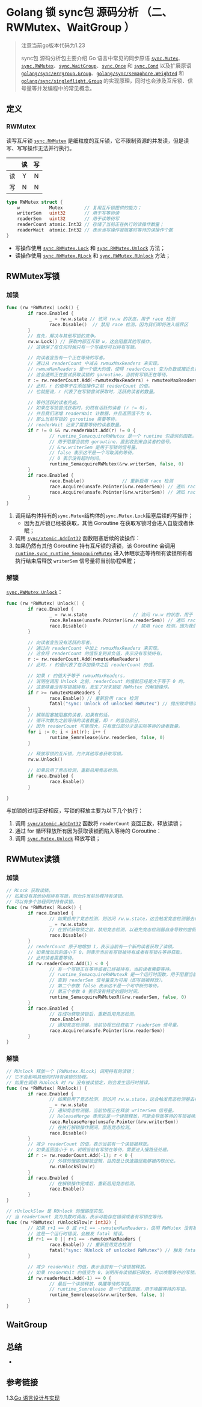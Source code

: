 # Golang 锁 sync包 源码分析 （二、RWMutex、WaitGroup ）

> 注意当前go版本代码为1.23
>
> sync包 源码分析包主要介绍 Go 语言中常见的同步原语 [`sync.Mutex`](https://draveness.me/golang/tree/sync.Mutex)、[`sync.RWMutex`](https://draveness.me/golang/tree/sync.RWMutex)、[`sync.WaitGroup`](https://draveness.me/golang/tree/sync.WaitGroup)、[`sync.Once`](https://draveness.me/golang/tree/sync.Once) 和 [`sync.Cond`](https://draveness.me/golang/tree/sync.Cond) 以及扩展原语 [`golang/sync/errgroup.Group`](https://draveness.me/golang/tree/golang/sync/errgroup.Group)、[`golang/sync/semaphore.Weighted`](https://draveness.me/golang/tree/golang/sync/semaphore.Weighted) 和 [`golang/sync/singleflight.Group`](https://draveness.me/golang/tree/golang/sync/singleflight.Group) 的实现原理，同时也会涉及互斥锁、信号量等并发编程中的常见概念。

## 定义

### RWMutex 

读写互斥锁 [`sync.RWMutex`](https://draveness.me/golang/tree/sync.RWMutex) 是细粒度的互斥锁，它不限制资源的并发读，但是读写、写写操作无法并行执行。

|      |  读  |  写  |
| :--: | :--: | :--: |
|  读  |  Y   |  N   |
|  写  |  N   |  N   |

```go
type RWMutex struct {
    w           Mutex        // 复用互斥锁提供的能力；
    writerSem   uint32       // 用于写等待读
    readerSem   uint32       // 用于读等待写
    readerCount atomic.Int32 // 存储了当前正在执行的读操作数量；
    readerWait  atomic.Int32 // 表示当写操作被阻塞时等待的读操作个数
}

```

- 写操作使用 [`sync.RWMutex.Lock`](https://draveness.me/golang/tree/sync.RWMutex.Lock) 和 [`sync.RWMutex.Unlock`](https://draveness.me/golang/tree/sync.RWMutex.Unlock) 方法；
- 读操作使用 [`sync.RWMutex.RLock`](https://draveness.me/golang/tree/sync.RWMutex.RLock) 和 [`sync.RWMutex.RUnlock`](https://draveness.me/golang/tree/sync.RWMutex.RUnlock) 方法；



## RWMutex写锁

### 加锁

```go
func (rw *RWMutex) Lock() {
        if race.Enabled {
                _ = rw.w.state // 访问 rw.w 的状态，用于 race 检测
                race.Disable()  // 禁用 race 检测，因为我们即将进入临界区
        }
        // 首先，解决与其他写锁的竞争。
        rw.w.Lock() // 获取内部互斥锁 w，这会阻塞其他写操作。
        // 这确保了在任何时候只有一个写操作可以持有写锁。

        // 向读者宣告有一个正在等待的写者。
        // 通过从 readerCount 中减去 rwmuxMaxReaders 来实现。
        // rwmuxMaxReaders 是一个很大的值，使得 readerCount 变为负数或接近负数。
        // 这会通知正在尝试获取读锁的 goroutine，当前有写锁正在等待。
        r := rw.readerCount.Add(-rwmutexMaxReaders) + rwmutexMaxReaders
        // 此时，r 的值等于在添加操作之前 readerCount 的值。
        // 也就是说，r 代表了在写锁尝试获取时，活跃的读者的数量。

        // 等待活跃的读者完成。
        // 如果在写锁尝试获取时，仍然有活跃的读者 (r != 0)，
        // 并且我们递增 readerWait 计数器，并且返回值不为 0，
        // 那么当前写锁的 goroutine 需要等待。
        // readerWait 记录了需要等待的读者数量。
        if r != 0 && rw.readerWait.Add(r) != 0 {
                // runtime_SemacquireRWMutex 是一个 runtime 包提供的函数，
                // 用于阻塞当前的 goroutine，直到收到来自读者的信号。
                // &rw.writerSem 是用于写锁的信号量。
                // false 表示这不是一个可取消的等待。
                // 0 表示没有超时时间。
                runtime_SemacquireRWMutex(&rw.writerSem, false, 0)
        }
        if race.Enabled {
                race.Enable()              // 重新启用 race 检测
                race.Acquire(unsafe.Pointer(&rw.readerSem)) // 通知 race 检测器我们获得了读信号量
                race.Acquire(unsafe.Pointer(&rw.writerSem)) // 通知 race 检测器我们获得了写信号量
        }
}
```

1. 调用结构体持有的`sync.Mutex`结构体的`sync.Mutex.Lock`阻塞后续的写操作；
   - 因为互斥锁已经被获取，其他 Goroutine 在获取写锁时会进入自旋或者休眠；
2. 调用 [`sync/atomic.AddInt32`](https://draveness.me/golang/tree/sync/atomic.AddInt32) 函数阻塞后续的读操作：
3. 如果仍然有其他 Goroutine 持有互斥锁的读锁，该 Goroutine 会调用 [`runtime.sync_runtime_SemacquireMutex`](https://draveness.me/golang/tree/runtime.sync_runtime_SemacquireMutex) 进入休眠状态等待所有读锁所有者执行结束后释放 `writerSem` 信号量将当前协程唤醒；

### 解锁

[`sync.RWMutex.Unlock`](https://draveness.me/golang/tree/sync.RWMutex.Unlock)：

```go
func (rw *RWMutex) Unlock() {
        if race.Enabled {
                _ = rw.w.state                 // 访问 rw.w 的状态，用于 race 检测
                race.Release(unsafe.Pointer(&rw.readerSem)) // 通知 race 检测器我们释放了读信号量
                race.Disable()                 // 禁用 race 检测，因为我们即将离开临界区
        }

        // 向读者宣告没有活跃的写者。
        // 通过向 readerCount 中加上 rwmuxMaxReaders 来实现。
        // 这会将 readerCount 的值恢复到非负值，表示没有写锁持有。
        r := rw.readerCount.Add(rwmutexMaxReaders)
        // 此时，r 的值代表了在添加操作之后 readerCount 的值。

        // 如果 r 的值大于等于 rwmuxMaxReaders，
        // 说明在调用 Unlock 之前，readerCount 的值就已经是大于等于 0 的，
        // 这意味着没有写锁被持有，发生了对未锁定 RWMutex 的解锁操作。
        if r >= rwmutexMaxReaders {
                race.Enable() // 重新启用 race 检测
                fatal("sync: Unlock of unlocked RWMutex") // 抛出致命错误
        }
        // 解除阻塞被阻塞的读者，如果有的话。
        // 循环次数为之前等待的读者数量，即 r 的低位部分。
        // 因为 readerCount 可能很大，只有低位部分才是实际等待的读者数量。
        for i := 0; i < int(r); i++ {
                runtime_Semrelease(&rw.readerSem, false, 0)
        }

        // 释放写锁的互斥锁，允许其他写者获取写锁。
        rw.w.Unlock()

        // 如果启用了竞态检测，重新启用竞态检测。
        if race.Enabled {
                race.Enable()
        }

}
```

与加锁的过程正好相反，写锁的释放主要为以下几个执行：

1. 调用 [`sync/atomic.AddInt32`](https://draveness.me/golang/tree/sync/atomic.AddInt32) 函数将 `readerCount` 变回正数，释放读锁；
2. 通过 for 循环释放所有因为获取读锁而陷入等待的 Goroutine：
3. 调用 [`sync.Mutex.Unlock`](https://draveness.me/golang/tree/sync.Mutex.Unlock) 释放写锁；



## RWMutex读锁



### 加锁

```go
// RLock 获取读锁。
// 如果没有其他协程持有写锁，则允许当前协程持有读锁。
// 可以有多个协程同时持有读锁。
func (rw *RWMutex) RLock() {
        if race.Enabled {
                // 如果启用了竞态检测，则访问 rw.w.state，这会触发竞态检测器去检查是否有并发的写操作。
                _ = rw.w.state
                // 在尝试获取锁之前，禁用竞态检测，以避免竞态检测器自身导致的虚假报告。
                race.Disable()
        }
        // readerCount 原子地增加 1，表示当前有一个新的读者获取了读锁。
        // 如果增加后的值小于 0，则表示当前有写锁被持有或者有写锁在等待获取，
        // 此时读者需要等待。
        if rw.readerCount.Add(1) < 0 {
                // 有一个写锁正在等待或者已经被持有，当前读者需要等待。
                // runtime_SemacquireRWMutexR 是一个运行时函数，用于阻塞当前协程，
                // 直到 readerSem 信号量变为可用（即写锁被释放）。
                // 第二个参数 false 表示这不是一个可中断的等待。
                // 第三个参数 0 表示没有特定的超时时间。
                runtime_SemacquireRWMutexR(&rw.readerSem, false, 0)
        }
        if race.Enabled {
                // 在成功获取读锁后，重新启用竞态检测。
                race.Enable()
                // 通知竞态检测器，当前协程已经获取了 readerSem 信号量。
                race.Acquire(unsafe.Pointer(&rw.readerSem))
        }
}
```



### 解锁

```go
// RUnlock 释放一个 [RWMutex.RLock] 调用持有的读锁；
// 它不会影响其他同时持有读锁的协程。
// 如果在调用 RUnlock 时 rw 没有被读锁定，则会发生运行时错误。
func (rw *RWMutex) RUnlock() {
        if race.Enabled {
                // 如果启用了竞态检测，则访问 rw.w.state，这会触发竞态检测器去检查是否有并发的写操作。
                _ = rw.w.state
                // 通知竞态检测器，当前协程正在释放 writerSem 信号量。
                // ReleaseMerge 表示这是一个读锁释放，可能会导致等待的写锁被唤醒。
                race.ReleaseMerge(unsafe.Pointer(&rw.writerSem))
                // 在执行解锁操作期间，禁用竞态检测。
                race.Disable()
        }
        // 减少 readerCount 的值，表示当前有一个读锁被释放。
        // 如果返回值小于 0，说明当前有写锁在等待，需要进入慢路径处理。
        if r := rw.readerCount.Add(-1); r < 0 {
                // 外联的慢路径解锁逻辑，目的是让快速路径能够被内联优化。
                rw.rUnlockSlow(r)
        }
        if race.Enabled {
                // 在解锁操作完成后，重新启用竞态检测。
                race.Enable()
        }
}

// rUnlockSlow 是 RUnlock 的慢路径实现。
// 当 readerCount 变为负数时调用，表示可能存在错误或者有写锁在等待。
func (rw *RWMutex) rUnlockSlow(r int32) {
        // 如果 r+1 == 0 或 r+1 == -rwmutexMaxReaders，说明 RWMutex 没有被读锁锁定。
        // 这是一个运行时错误，会触发 fatal 错误。
        if r+1 == 0 || r+1 == -rwmutexMaxReaders {
                race.Enable() // 重新启用竞态检测
                fatal("sync: RUnlock of unlocked RWMutex") // 触发 fatal 错误
        }

        // 减少 readerWait 的值，表示当前有一个读锁被释放。
        // 如果 readerWait 的值变为 0，说明所有读锁都已释放，可以唤醒等待的写锁。
        if rw.readerWait.Add(-1) == 0 {
                // 最后一个读锁释放，唤醒等待的写锁。
                // runtime_Semrelease 是一个底层函数，用于唤醒等待的写锁。
                runtime_Semrelease(&rw.writerSem, false, 1)
        }
}
```



## 

## WaitGroup 



## 总结

- 





## 参考链接

1.3.[Go 语言设计与实现](https://draveness.me/golang)